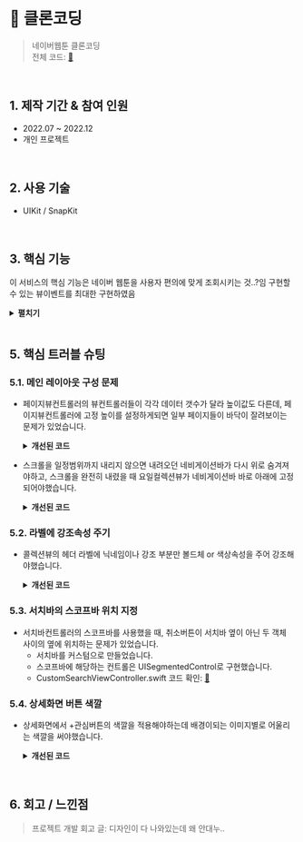 # :pushpin: 클론코딩
>네이버웹툰 클론코딩  
>전체 코드: [🔗](https://github.com/oneoneoneoneoneoneone/NaverWebtoonCloneCoding)


</br>

## 1. 제작 기간 & 참여 인원
- 2022.07 ~ 2022.12
- 개인 프로젝트

</br>


## 2. 사용 기술
- UIKit / SnapKit

</br>


## 3. 핵심 기능
이 서비스의 핵심 기능은 네이버 웹툰을 사용자 편의에 맞게 조회시키는 것..?임
구현할 수 있는 뷰이벤트를 최대한 구현하였음

<details>
<summary><b>펼치기</b></summary>
<div markdown="1">

  
### 3.1. 화면
  
|<img src="https://user-images.githubusercontent.com/94464179/220561401-e56a2766-7b70-478c-bbf8-3a6bcd63c37e.png" width="90%" height="90%" alt>|<img src="https://user-images.githubusercontent.com/94464179/220561408-29ae03e1-9fcc-4c8e-b8d3-44d9be4c4730.png" width="90%" height="90%" alt>|<img src="https://user-images.githubusercontent.com/94464179/220561412-e0ddcb22-991f-46d3-aa17-d6b9050ad111.png" width="90%" height="90%" alt>|<img src="https://user-images.githubusercontent.com/94464179/220561422-91dc1c58-e4ab-4963-bc9a-b16ca549e0d6.png" width="90%" height="90%" alt>|
|:--:|:--:|:--:|:--:|
| *웹툰(메인)* | *추천완결* | *베스트도전* | *My* |
|<img src="https://user-images.githubusercontent.com/94464179/220561419-8d1abd98-730b-4ff6-a096-c770cf7ef22f.png" width="90%" height="90%" alt>|<img src="https://user-images.githubusercontent.com/94464179/220561427-cd08f77e-cb39-4b7b-abfa-879b33011928.png" width="90%" height="90%" alt>|<img src="https://user-images.githubusercontent.com/94464179/220561429-4782190d-d739-467b-b482-449d8c211b02.png" width="90%" height="90%" alt>|
| *더보기* | *검색* | *상세* |

  
### 3.2. View

- **오토 레이아웃**
  - SnapKit 라이브러리를 사용하여 화면 레이아웃을 구성했습니다.
  
- **다양한 뷰컨트롤러 사용**
  - 웹툰(메인)화면은 요일별로 같은 콜렉션뷰를 재사용하여 다른 데이터를 보여주기위해 UIPageViewController를 사용했습니다.
  - 웹툰(메인)화면은 여러 형태의 콜렉션뷰가 한 화면에 필요한 형태로, 콜렉션뷰 레이아웃으로 UICollectionViewCompositionalLayout을 사용하여 다양한 레이아웃을 적용했습니다.
  
- **화면 이동**
  - 기본 제스쳐 사용과 화면간 이동을 자연스럽게 보여주도록 NavigationViewController의 push, pop 메소드를 사용했습니다.

  
### 3.3. API 조회
  
- 앱 최초 로드 시 네이버 검색 API로 책 정보를 조회하여 데이터를 구성했습니다.
  
- **API 통신** 
  - 서버통신은 URLSession을 사용
  ~~~Swift
    //리퀘스트 생성
    var request = URLRequest(url: url)
    request.httpMethod = "GET"
    request.setValue(APIKey().X_Naver_Client_Id, forHTTPHeaderField: "X-Naver-Client-Id")
    request.setValue(APIKey().X_Naver_Client_Secret, forHTTPHeaderField: "X-Naver-Client-Secret")

    sleep(1)
    //태스크 생성
    URLSession.shared.dataTask(with: request){[weak self] data, response, error in
      ...
    }
    .resume()
  ~~~
  
  - 테스크 내부에서 Response data에 맞춘 Books 구조체로 파싱
  ~~~Swift
    let books = try JSONDecoder().decode(Books.self, from: data)
  ~~~
  
  - LocalNetwork.swift 코드 확인: [🔗](https://github.com/oneoneoneoneoneoneone/NaverWebtoonCloneCoding/blob/main/NaverWebtoonCloneCoding/Network/LocalNetwork.swift)

  
### 3.4. Service
- 화면간 데이터 이동. Notification!!!

### 3.5. Repository

- **User Defaults로 저장** 
  - Repository.swift 코드 확인: [🔗](https://github.com/oneoneoneoneoneoneone/NaverWebtoonCloneCoding/blob/main/NaverWebtoonCloneCoding/Util/Repository.swift)
  
- 로컬 디비(UserDefaults)에 저장하는 데이터 목록입니다.
  - Item - 앱 최초 실행시 저장하는 작품(책) 정보
  - User - 관심작품 추가를 위한 기본 사용자 정보
  - LikeItem - 관심작품 추가 정보
  - searchLog - 검색어 기록
  <img src="https://user-images.githubusercontent.com/94464179/220568828-228645e4-0024-4978-a867-721ffb86488e.png"  width="50%" height="50%" alt>

</div>
</details>

</br>


## 5. 핵심 트러블 슈팅

### 5.1. 메인 레이아웃 구성 문제

- 페이지뷰컨트롤러의 뷰컨트롤러들이 각각 데이터 갯수가 달라 높이값도 다른데, 페이지뷰컨트롤러에 고정 높이를 설정하게되면 일부 페이지들이 바닥이 잘려보이는 문제가 있었습니다.
  <details>
  <summary><b>개선된 코드</b></summary>
  <div markdown="1">

    - 현재 선택 된 pageViewController의 viewController가 변경되어 화면에 띄울 때(bind)마다 viewController의 높이에 맞게 pageViewController 높이가 변경되도록 했습니다. 
    ~~~Swift
    //MainViewController
      //선언
      private var pageViewHeightConstraint: NSLayoutConstraint?

      //컨트롤 레이아웃 설정
      private func setLayout(){
          dayPageViewController.view.snp.makeConstraints{
              $0.top.equalTo(dayCollectionView.snp.bottom).offset(1)
              $0.leading.trailing.bottom.equalToSuperview()
          }
          pageViewHeightConstraint =    pageViewController.view.heightAnchor.constraint(equalToConstant: 250)
          pageViewHeightConstraint?.isActive = true
    }
      //현재 페이지가 변경될 때 각 컨트롤(페이지뷰, 콜렉션뷰)에 업데이트
      private func bind(pageViewController: UIPageViewController, oldValue: Int, newValue: Int, animated: Bool){
          pageViewHeightConstraint?.constant = CGFloat(3*60 + 210)
    }
    ~~~

  </div>
  </details>


- 스크롤을 일정범위까지 내리지 않으면 내려오던 네비게이션바가 다시 위로 숨겨져야하고, 스크롤을 완전히 내렸을 때 요일컬렉션뷰가 네비게이션바 바로 아래에 고정되어야했습니다.
  <details>
  <summary><b>개선된 코드</b></summary>
  <div markdown="1">

    - 콜렉션뷰를 스크롤을 할때 호출되는 Delegate 메소드를 사용해 scrollView.contentOffset.y값을 기준으로 콜렉션뷰의 y위치값과 네비게이션바의 y위치값을 조정해 구현했습니다.
    ~~~Swift
    //MainViewController
      extension MainViewController: UIScrollViewDelegate{
          //스크롤이 될 때마다 호출되는 메소드
          func scrollViewDidScroll(_ scrollView: UIScrollView) {
              //스크롤 시 상위여백이 없도록 고정
              if scrollView.contentOffset.y <= 0{
                  scrollView.contentOffset.y = 0

                  return
              }

              //스크롤을 일정범위 이상 내렸을 때, dayCollectionView를 네비게이션바 바로 아래에 고정
              if scrollView.contentOffset.y > 200 - view.safeAreaInsets.top{
                  dayCollectionView.frame.origin.y = scrollView.contentOffset.y + view.safeAreaInsets.top

                  let nv = self.navigationController as! MainNavigationView

                  nv.setNavigationViewHidden(hidden: false)
              }
              else{
                  dayCollectionView.frame.origin.y = 200// - statusBarHeight

                  let nv = self.navigationController as! MainNavigationView

                  nv.setNavigationViewHidden(hidden: true)
              }
              //-statusBarMargin) navigationBar를 숨기지 않고 안보이게하는 y 값
              var headerConstant = scrollView.contentOffset.y - statusBarMargin

              headerConstant = headerConstant > view.safeAreaInsets.top - statusBarMargin ? view.safeAreaInsets.top - statusBarMargin : (headerConstant - Const.Size.HeaderMinHeight)

              self.navigationController?.navigationBar.layer.position.y = headerConstant// < -15 ? -22 : headerConstant
          }
      }
    ~~~

  </div>
  </details>

  
### 5.2. 라벨에 강조속성 주기

- 콜렉션뷰의 헤더 라벨에 닉네임이나 강조 부분만 볼드체 or 색상속성을 주어 강조해야했습니다.
  <details>
  <summary><b>개선된 코드</b></summary>
  <div markdown="1">

    - 데이터는 하나인데 라벨을 여러개로 나눠야하는줄 알았으나, NSMutableAttributedString을 적용하여 간단하게 구현했습니다.
    ~~~Swift
    //MainDayPageViewController
      let defaultAttributes: [NSAttributedString.Key: Any] = [
              .foregroundColor: UIColor.label,
              .font: UIFont.systemFont(ofSize: 16, weight: .regular)
          ]
          let boldAttributes: [NSAttributedString.Key: Any] = [
              .foregroundColor: UIColor.label,
              .font: UIFont.systemFont(ofSize: 16, weight: .semibold)
          ]

      let text = NSMutableAttributedString(string: "\(id)님, 이 웹툰들\n최신 이야기를 놓치고 계신 것 같아요!", attributes: defaultAttributes)
      text.addAttributes(boldAttributes, range: NSRange(location: 0, length: id.count))
      text.addAttributes(boldAttributes, range: NSRange(location: text.length - 13,
    ~~~

  </div>
  </details>

  
### 5.3. 서치바의 스코프바 위치 지정

- 서치바컨트롤러의 스코프바를 사용했을 때, 취소버튼이 서치바 옆이 아닌 두 객체 사이의 옆에 위치하는 문제가 있었습니다.
    - 서치바를 커스텀으로 만들었습니다.
    - 스코프바에 해당하는 컨트롤은 UISegmentedControl로 구현했습니다.
    - CustomSearchViewController.swift 코드 확인: [🔗](https://github.com/oneoneoneoneoneoneone/NaverWebtoonCloneCoding/blob/main/NaverWebtoonCloneCoding/Scene/CustomUI/CustomSearchViewController.swift)
  
  
### 5.4. 상세화면 버튼 색깔

- 상세화면에서 +관심버튼의 색깔을 적용해야하는데 배경이되는 이미지별로 어울리는 색깔을 써야했습니다.
  <details>
  <summary><b>개선된 코드</b></summary>
  <div markdown="1">
    
    - 이미지의 특정 위치의 색깔을 따서 버튼의 색깔을 적용하고, 버튼의 라벨은 그를 반전시킨 값을 적용했습니다.
    ~~~Swift
    //DetailViewController
      backgroundView.backgroundColor = imageView.image?.getPixelColor(pos: CGPoint(x: 0, y: 0))
      likeLabel.layer.backgroundColor = imageView.image?.getPixelColor(pos: CGPoint(x: 0, y: 0)).cgColor
    ~~~

    - extension UIImage 코드 확인: [🔗](https://github.com/oneoneoneoneoneoneone/NaverWebtoonCloneCoding/blob/main/NaverWebtoonCloneCoding/Scene/CustomUI/UIImage.swift)

  </div>
  </details>
  
  
</br>

  
## 6. 회고 / 느낀점
>프로젝트 개발 회고 글:
>디자인이 다 나와있는데 왜 안대누..

